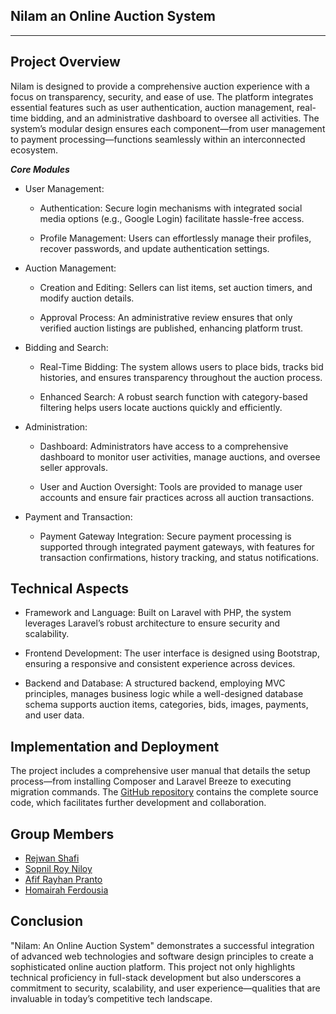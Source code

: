 ## Nilam an Online Auction System
---
Project Overview
---
Nilam is designed to provide a comprehensive auction experience with a focus on transparency, security, and ease of use. The platform integrates essential features such as user authentication, auction management, real-time bidding, and an administrative dashboard to oversee all activities. The system’s modular design ensures each component—from user management to payment processing—functions seamlessly within an interconnected ecosystem.

_**Core Modules**_

- User Management:

    - Authentication: Secure login mechanisms with integrated social media options (e.g., Google Login) facilitate hassle-free access.
    
    - Profile Management: Users can effortlessly manage their profiles, recover passwords, and update authentication settings.

- Auction Management:

    - Creation and Editing: Sellers can list items, set auction timers, and modify auction details.

    - Approval Process: An administrative review ensures that only verified auction listings are published, enhancing platform trust.

- Bidding and Search:

    - Real-Time Bidding: The system allows users to place bids, tracks bid histories, and ensures transparency throughout the auction process.
    
    - Enhanced Search: A robust search function with category-based filtering helps users locate auctions quickly and efficiently.

- Administration:

    - Dashboard: Administrators have access to a comprehensive dashboard to monitor user activities, manage auctions, and oversee seller approvals.
    
    - User and Auction Oversight: Tools are provided to manage user accounts and ensure fair practices across all auction transactions.

- Payment and Transaction:

    - Payment Gateway Integration: Secure payment processing is supported through integrated payment gateways, with features for transaction confirmations, history tracking, and status notifications.


Technical Aspects
---
- Framework and Language: Built on Laravel with PHP, the system leverages Laravel’s robust architecture to ensure security and scalability.

- Frontend Development: The user interface is designed using Bootstrap, ensuring a responsive and consistent experience across devices.

- Backend and Database: A structured backend, employing MVC principles, manages business logic while a well-designed database schema supports auction items, categories, bids, images, payments, and user data.

Implementation and Deployment
---
The project includes a comprehensive user manual that details the setup process—from installing Composer and Laravel Breeze to executing migration commands. The [GitHub repository](RejwanShafi/nilam-an-online-auction-system) contains the complete source code, which facilitates further development and collaboration.

**Group Members**
---
 - [Rejwan Shafi](https://www.linkedin.com/in/rejwan-shafi-905ba32a8/)
 - [Sopnil Roy Niloy](https://github.com/Niloy-Roy23)
 - [Afif Rayhan Pranto](https://github.com/Afifhunter32)
 - [Homairah Ferdousia](https://github.com/HOMAIRAH-FERDOUSIA)

Conclusion
---
"Nilam: An Online Auction System" demonstrates a successful integration of advanced web technologies and software design principles to create a sophisticated online auction platform. This project not only highlights technical proficiency in full-stack development but also underscores a commitment to security, scalability, and user experience—qualities that are invaluable in today’s competitive tech landscape.

